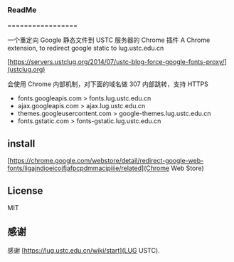 ### ReadMe
=================

一个重定向 Google 静态文件到 USTC 服务器的 Chrome 插件
A Chrome extension, to redirect google static to lug.ustc.edu.cn

[https://servers.ustclug.org/2014/07/ustc-blog-force-google-fonts-proxy/](ustclug.org)

会使用 Chrome 内部机制，对下面的域名做 307 内部跳转，支持 HTTPS

- fonts.googleapis.com > fonts.lug.ustc.edu.cn
- ajax.googleapis.com > ajax.lug.ustc.edu.cn
- themes.googleusercontent.com > google-themes.lug.ustc.edu.cn
- fonts.gstatic.com > fonts-gstatic.lug.ustc.edu.cn

## install

[https://chrome.google.com/webstore/detail/redirect-google-web-fonts/ligajndioeicojfjafpcpdmmacipiiie/related](Chrome Web Store)

## License

MIT

## 感谢

感谢 [https://lug.ustc.edu.cn/wiki/start](LUG USTC).


